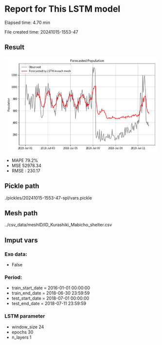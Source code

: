 
# Report for This LSTM model 
Elapsed time: 4.70 min

File created time: 20241015-1553-47

## Result 
<img src="20241015-1553-47.png" width='600'/>

- MAPE	79.2%
- MSE 	52978.34
- RMSE : 230.17

## Pickle path
./pickles/20241015-1553-47-spl/vars.pickle

## Mesh path
../csv_data/meshID/ID_Kurashiki_Mabicho_shelter.csv

## Imput vars

### Exo data:
- False

### Period:
- train_start_date    = 2016-01-01 00:00:00
- train_end_date      = 2018-06-30 23:59:59
- test_start_date     = 2018-07-01 00:00:00  
- test_end_date       = 2018-07-11 23:59:59

### LSTM parameter
- window_size	24
- epochs	30
- n_layers	1


